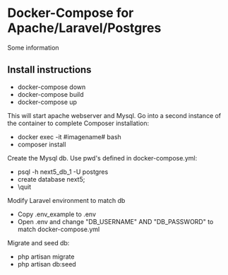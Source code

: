 # Docker-Compose for Apache/Laravel/Postgres

Some information

## Install instructions

 * docker-compose down
 * docker-compose build
 * docker-compose up
 
This will start apache webserver and Mysql. Go into a second instance of the container to complete Composer installation:
 * docker exec -it #imagename# bash
 * composer install
 
Create the Mysql db. Use pwd's defined in docker-compose.yml:
 * psql -h next5_db_1 -U postgres
 * create database next5;
 * \quit
 
Modify Laravel environment to match db
 * Copy .env_example to .env
 * Open .env and change "DB_USERNAME" AND "DB_PASSWORD" to match docker-compose.yml

Migrate and seed db:
 * php artisan migrate
 * php artisan db:seed
